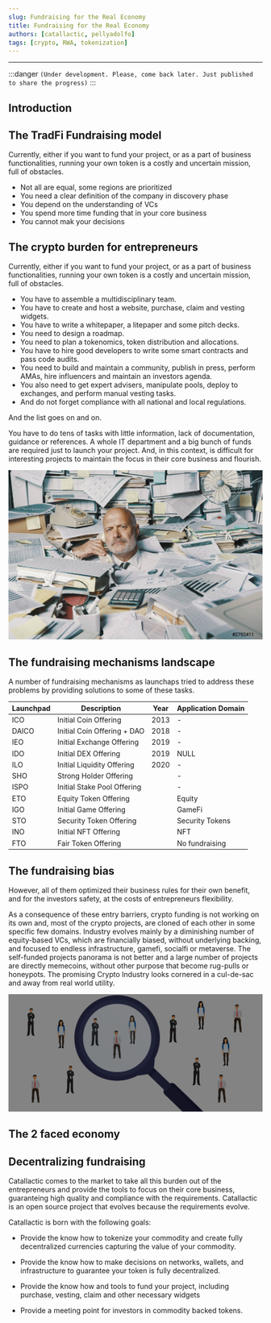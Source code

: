 ```yaml
---
slug: Fundraising for the Real Economy
title: Fundraising for the Real Economy
authors: [catallactic, pellyadolfo]
tags: [crypto, RWA, tokenization]
---
```

---

:::danger
`(Under development. Please, come back later. Just published to share the progress)`
:::

## Introduction




## The TradFi Fundraising model

Currently, either if you want to fund your project, or as a part of business functionalities, running your own token is a costly and uncertain mission, full of obstacles. 

* Not all are equal, some regions are prioritized
* You need a clear definition of the company in discovery phase
* You depend on the understanding of VCs
* You spend more time funding that in your core business
* You cannot mak your decisions

<!-- truncate -->

## The crypto burden for entrepreneurs

Currently, either if you want to fund your project, or as a part of business functionalities, running your own token is a costly and uncertain mission, full of obstacles. 

* You have to assemble a multidisciplinary team. 
* You have to create and host a website, purchase, claim and vesting widgets. 
* You have to write a whitepaper, a litepaper and some pitch decks. 
* You need to design a roadmap. 
* You need to plan a tokenomics, token distribution and allocations. 
* You have to hire good developers to write some smart contracts and pass code audits. 
* You need to build and maintain a community, publish in press, perform AMAs, hire influencers and maintain an investors agenda. 
* You also need to get expert advisers, manipulate pools, deploy to exchanges, and perform manual vesting tasks. 
* And do not forget compliance with all national and local regulations. 

And the list goes on and on.

You have to do tens of tasks with little information, lack of documentation, guidance or references. A whole IT department and a big bunch of funds are required just to launch your project. And, in this context, is difficult for interesting projects to maintain the focus in their core business and flourish.

![Biased Projects](./overwhelmed.jpg)

## The fundraising mechanisms landscape

A number of fundraising mechanisms as launchaps tried to address these problems by providing solutions to some of these tasks.


| Launchpad  | Description   								 | Year  | Application Domain	 |
|------------|-------------------------------|-------|---------------------|
| ICO        | Initial Coin Offering				 | 2013  | -                   |
| DAICO      | Initial Coin Offering + DAO   | 2018	 | -                   |
| IEO	       | Initial Exchange Offering     | 2019	 | -                   |
| IDO        | Initial DEX Offering          | 2019  | NULL                |
| ILO	       | Initial Liquidity Offering    | 2020  | -                   |
| SHO		     | Strong Holder Offering        |       | -                   |
| ISPO	     | Initial Stake Pool Offering   |       | -                   |
| ETO 	     | Equity Token Offering         |       | Equity              |
| IGO 	     | Initial Game Offering         |       | GameFi              |
| STO 	     | Security Token Offering       |       | Security Tokens     |
| INO 	     | Initial NFT Offering          |       | NFT                 |
| FTO	    	 | Fair Token Offering           |       | No fundraising      |

## The fundraising bias

However, all of them optimized their business rules for their own benefit, and for the investors safety, at the costs of entrepreneurs flexibility. 

As a consequence of these entry barriers, crypto funding is not working on its own and, most of the crypto projects, are cloned of each other in some specific few domains. Industry evolves mainly by a diminishing number of equity-based VCs, which are financially biased, without underlying backing, and focused to endless infrastructure, gamefi, socialfi or metaverse. The self-funded projects panorama is not better and a large number of projects are directly memecoins, without other purpose that become rug-pulls or honeypots. The promising Crypto Industry looks cornered in a cul-de-sac and away from real world utility.

![Biased Projects](./bias.jpeg)

## The 2 faced economy

## Decentralizing fundraising

Catallactic comes to the market to take all this burden out of the entrepreneurs and provide the tools to focus on their core business, guaranteing high quality and compliance with the requirements. Catallactic is an open source project that evolves because the requirements evolve.

Catallactic is born with the following goals:

* Provide the know how to tokenize your commodity and create fully decentralized currencies capturing the value of your commodity.

* Provide the know how to make decisions on networks, wallets, and infrastructure to guarantee your token is fully decentralized.

* Provide the know how and tools to fund your project, including purchase, vesting, claim and other necessary widgets

* Provide a meeting point for investors in commodity backed tokens.